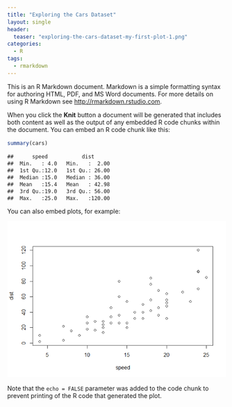 ```yaml
---
title: "Exploring the Cars Dataset"
layout: single
header:
  teaser: "exploring-the-cars-dataset-my-first-plot-1.png"
categories:
  - R
tags:
  - rmarkdown
---
```



This is an R Markdown document. Markdown is a simple formatting syntax for authoring HTML, PDF, and MS Word documents. For more details on using R Markdown see <http://rmarkdown.rstudio.com>.

When you click the **Knit** button a document will be generated that includes both content as well as the output of any embedded R code chunks within the document. You can embed an R code chunk like this:


```r
summary(cars)
```

```
##      speed           dist       
##  Min.   : 4.0   Min.   :  2.00  
##  1st Qu.:12.0   1st Qu.: 26.00  
##  Median :15.0   Median : 36.00  
##  Mean   :15.4   Mean   : 42.98  
##  3rd Qu.:19.0   3rd Qu.: 56.00  
##  Max.   :25.0   Max.   :120.00
```

You can also embed plots, for example:

![](/images/exploring-the-cars-dataset-my-first-plot-1.png)<!-- -->

Note that the `echo = FALSE` parameter was added to the code chunk to prevent printing of the R code that generated the plot.
